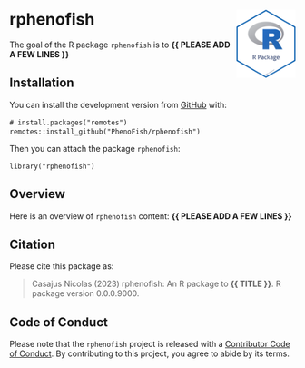 <!-- README.md is generated from README.Rmd. Please edit that file -->

# rphenofish <img src="man/figures/package-sticker.png" align="right" style="float:right; height:120px;"/>

<!-- badges: start -->
<!-- badges: end -->

The goal of the R package `rphenofish` is to **{{ PLEASE ADD A FEW LINES
}}**

## Installation

You can install the development version from
[GitHub](https://github.com/) with:

    # install.packages("remotes")
    remotes::install_github("PhenoFish/rphenofish")

Then you can attach the package `rphenofish`:

    library("rphenofish")

## Overview

Here is an overview of `rphenofish` content: **{{ PLEASE ADD A FEW LINES
}}**

## Citation

Please cite this package as:

> Casajus Nicolas (2023) rphenofish: An R package to **{{ TITLE }}**. R
> package version 0.0.0.9000.

## Code of Conduct

Please note that the `rphenofish` project is released with a
[Contributor Code of
Conduct](https://www.contributor-covenant.org/version/2/1/code_of_conduct/).
By contributing to this project, you agree to abide by its terms.
